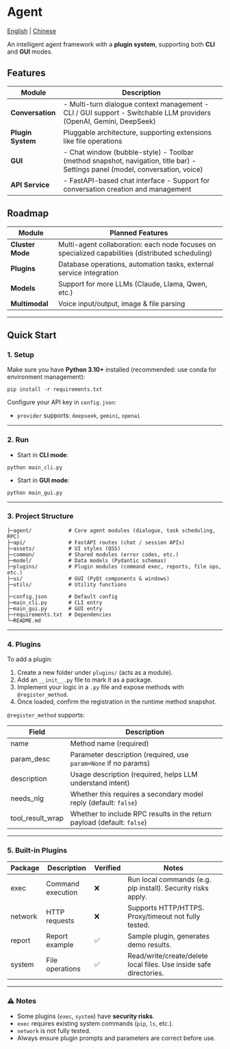 # Agent
[English](README.md) | [Chinese](README.zh.md)

An intelligent agent framework with a **plugin system**, supporting both **CLI** and **GUI** modes.

## Features

| Module            | Description                                                  |
| ----------------- | ------------------------------------------------------------ |
| **Conversation**  | - Multi-turn dialogue context management   - CLI / GUI support   - Switchable LLM providers (OpenAI, Gemini, DeepSeek) |
| **Plugin System** | Pluggable architecture, supporting extensions like file operations |
| **GUI**           | - Chat window (bubble-style)   - Toolbar (method snapshot, navigation, title bar)   - Settings panel (model, conversation, voice) |
| **API Service**   | - FastAPI-based chat interface   - Support for conversation creation and management |

## Roadmap

| Module           | Planned Features                                             |
| ---------------- | ------------------------------------------------------------ |
| **Cluster Mode** | Multi-agent collaboration: each node focuses on specialized capabilities (distributed scheduling) |
| **Plugins**      | Database operations, automation tasks, external service integration |
| **Models**       | Support for more LLMs (Claude, Llama, Qwen, etc.)            |
| **Multimodal**   | Voice input/output, image & file parsing                     |

------

## Quick Start

### 1. Setup

Make sure you have **Python 3.10+** installed (recommended: use conda for environment management):

```
pip install -r requirements.txt
```

Configure your API key in `config.json`:

- `provider` supports: `deepseek`, `gemini`, `openai`

------

### 2. Run

- Start in **CLI mode**:

```
python main_cli.py
```

- Start in **GUI mode**:

```
python main_gui.py
```

------

### 3. Project Structure

```
├─agent/            # Core agent modules (dialogue, task scheduling, RPC)
├─api/              # FastAPI routes (chat / session APIs)
├─assets/           # UI styles (QSS)
├─common/           # Shared modules (error codes, etc.)
├─model/            # Data models (Pydantic schemas)
├─plugins/          # Plugin modules (command exec, reports, file ops, etc.)
├─ui/               # GUI (PyQt components & windows)
├─utils/            # Utility functions
│
├─config.json       # Default config
├─main_cli.py       # CLI entry
├─main_gui.py       # GUI entry
├─requirements.txt  # Dependencies
└─README.md
```

------

### 4. Plugins

To add a plugin:

1. Create a new folder under `plugins/` (acts as a module).
2. Add an `__init__.py` file to mark it as a package.
3. Implement your logic in a `.py` file and expose methods with `@register_method`.
4. Once loaded, confirm the registration in the runtime method snapshot.

`@register_method` supports:

| Field            | Description                                                  |
| ---------------- | ------------------------------------------------------------ |
| name             | Method name (required)                                       |
| param_desc       | Parameter description (required, use `param=None` if no params) |
| description      | Usage description (required, helps LLM understand intent)    |
| needs_nlg        | Whether this requires a secondary model reply (default: `false`) |
| tool_result_wrap | Whether to include RPC results in the return payload (default: `false`) |

------

### 5. Built-in Plugins

| Package | Description       | Verified | Notes                                                        |
| ------- | ----------------- | -------- | ------------------------------------------------------------ |
| exec    | Command execution | ❌        | Run local commands (e.g. pip install). Security risks apply. |
| network | HTTP requests     | ❌        | Supports HTTP/HTTPS. Proxy/timeout not fully tested.         |
| report  | Report example    | ✅        | Sample plugin, generates demo results.                       |
| system  | File operations   | ✅        | Read/write/create/delete local files. Use inside safe directories. |

------

### ⚠️ Notes

- Some plugins (`exec`, `system`) have **security risks**.
- `exec` requires existing system commands (`pip`, `ls`, etc.).
- `network` is not fully tested.
- Always ensure plugin prompts and parameters are correct before use.

